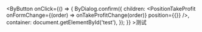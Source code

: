 <ByButton onClick={() => {
        ByDialog.confirm({
          children: <PositionTakeProfit
            onFormChange={(order) => onTakeProfitChange(order)}
            position={{}}
          />,
          container: document.getElementById('test'),
        });
      }}
      >测试
      </ByButton>
      <div id="test" />